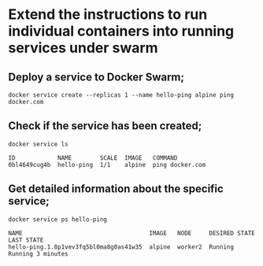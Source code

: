 # Extend the instructions to run individual containers into running services under swarm

## Deploy a service to Docker Swarm;

````
docker service create --replicas 1 --name hello-ping alpine ping docker.com
````

## Check if the service has been created;

````
docker service ls

ID            NAME        SCALE  IMAGE   COMMAND
0bl4649cug4b  hello-ping  1/1    alpine  ping docker.com
````

## Get detailed information about the specific service;

````
docker service ps hello-ping

NAME                                    IMAGE   NODE     DESIRED STATE  LAST STATE
hello-ping.1.8p1vev3fq5bl0ma8g0as41w35  alpine  worker2  Running        Running 3 minutes
````
